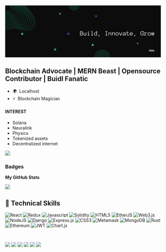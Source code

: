 <p align=”center”>

  ![Header](https://raw.githubusercontent.com/Vida-TG/Vida-TG/main/header.png)

</p>
                                               

Blockchain Advocate | MERN Beast | Opensource Contributor | Buidl Fanatic 
------------------------------------------------------------

* 🌍  Localhost
* ⚡  Blockchain Magician

#### INTEREST

* Solana
* Neuralink
* Physics 
* Tokenized assets
* Decentralized internet 


<a href="https://www.github.com/Vida-TG" target="_blank" rel="noreferrer"><img
src="https://img.shields.io/github/followers/Vida-TG?logo=github&style=for-the-badge&color=22c55e&labelColor=181824" /></a>

></a></p> 

### Badges

<b>My GitHub Stats</b>


<a href="http://www.github.com/Vida-TG"><img src="https://github-readme-streak-stats.herokuapp.com/?user=Vida-TG&stroke=14b8a6&background=181824&ring=f97316&fire=f97316&currStreakNum=14b8a6&currStreakLabel=f97316&sideNums=14b8a6&sideLabels=14b8a6&dates=14b8a6&hide_border=true" /></a>




## 💼 Technical Skills

![React](https://img.shields.io/badge/react-61DAFB.svg?style=for-the-badge&logo=react&logoColor=white)
![Redux](https://img.shields.io/badge/redux-764ABC.svg?style=for-the-badge&logo=redux&logoColor=white)
![Javascript](https://img.shields.io/badge/javascript-F7DF1E.svg?style=for-the-badge&logo=javascript&logoColor=white)
![Solidity](https://img.shields.io/badge/solidity-CC0000.svg?style=for-the-badge&logo=solidity&logoColor=white)
![HTML5](https://img.shields.io/badge/html5-E34F26.svg?style=for-the-badge&logo=html5&logoColor=white)
![EtherJS](https://img.shields.io/badge/EtherJS-336791.svg?style=for-the-badge&logo=EtherJS&logoColor=white)
![Web3.js](https://img.shields.io/badge/web3.js-F16822?style=for-the-badge&logo=web3.js&logoColor=white)
![NodeJS](https://img.shields.io/badge/node.js-6DA55F?style=for-the-badge&logo=node.js&logoColor=white)
![Django](https://img.shields.io/badge/django-%23092E20.svg?style=for-the-badge&logo=django&logoColor=white)
![Express.js](https://img.shields.io/badge/express.js-%23404d59.svg?style=for-the-badge&logo=express&logoColor=%2361DAFB)
![CSS3](https://img.shields.io/badge/CSS3-7952B3.svg?style=for-the-badge&logo=CSS3&logoColor=white)
![Metamask](https://img.shields.io/badge/Metamask-E34F26.svg?style=for-the-badge&logo=Metamask&logoColor=white)
![MongoDB](https://img.shields.io/badge/MongoDB-1572B6.svg?style=for-the-badge&logo=MongoDB&logoColor=white)
![Rust](https://img.shields.io/badge/Rust-DB7093.svg?style=for-the-badge&logo=Rust&logoColor=white)
![Ethereum](https://img.shields.io/badge/Ethereum-3C3C3D?style=for-the-badge&logo=Ethereum&logoColor=white)
![JWT](https://img.shields.io/badge/JWT-black?style=for-the-badge&logo=JSON%20web%20tokens)
![Chart.js](https://img.shields.io/badge/chart.js-F5788D.svg?style=for-the-badge&logo=chart.js&logoColor=white)


</br>

![](https://img.shields.io/badge/Tools-Figma-informational?style=flat&logo=Figma&color=F24E1E)
![](https://img.shields.io/badge/Tools-NPM-informational?style=flat&logo=NPM&color=CB3837)
![](https://img.shields.io/badge/Tools-Heroku-informational?style=flat&logo=Heroku&color=430098)
![](https://img.shields.io/badge/Tools-Netlify-informational?style=flat&logo=netlify&color=00C7B7)
![](https://img.shields.io/badge/Tools-Git-informational?style=flat&logo=Git&color=F05032)
![](https://img.shields.io/badge/Tools-GitHub-informational?style=flat&logo=GitHub&color=181717)


